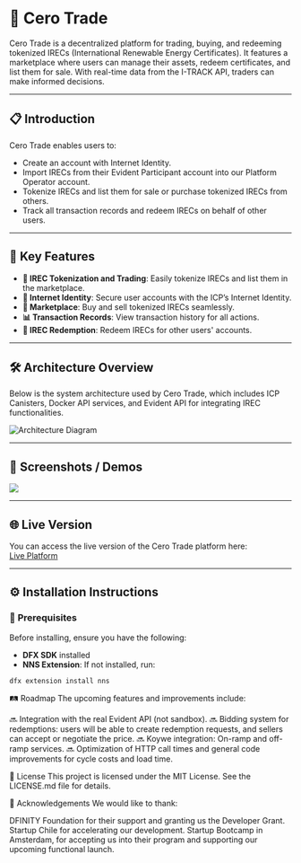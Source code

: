 # 🚀 **Cero Trade**  
Cero Trade is a decentralized platform for trading, buying, and redeeming tokenized IRECs (International Renewable Energy Certificates). It features a marketplace where users can manage their assets, redeem certificates, and list them for sale. With real-time data from the I-TRACK API, traders can make informed decisions.

---

## 📋 **Introduction**  
Cero Trade enables users to:
- Create an account with Internet Identity.
- Import IRECs from their Evident Participant account into our Platform Operator account.
- Tokenize IRECs and list them for sale or purchase tokenized IRECs from others.
- Track all transaction records and redeem IRECs on behalf of other users.

---

## 🌟 **Key Features**  
- **🔄 IREC Tokenization and Trading**: Easily tokenize IRECs and list them in the marketplace.
- **🔐 Internet Identity**: Secure user accounts with the ICP’s Internet Identity.
- **🛒 Marketplace**: Buy and sell tokenized IRECs seamlessly.
- **📊 Transaction Records**: View transaction history for all actions.
- **🔖 IREC Redemption**: Redeem IRECs for other users' accounts.

---

## 🛠️ **Architecture Overview**  
Below is the system architecture used by Cero Trade, which includes ICP Canisters, Docker API services, and Evident API for integrating IREC functionalities.

![Architecture Diagram](https://github.com/Cero-Trade/CeroTrade-IREC-LATAM/readme_assets/nueva_arqui.png)

---

## 📸 **Screenshots / Demos**  

![](https://github.com/Cero-Trade/CeroTrade-IREC-LATAM/readme_assets/demo_gif.gif)

---

## 🌐 **Live Version**  
You can access the live version of the Cero Trade platform here:  
[Live Platform](https://z2mgf-dqaaa-aaaak-qihbq-cai.icp0.io/auth/login?canisterId=z2mgf-dqaaa-aaaak-qihbq-cai)

---

## ⚙️ **Installation Instructions**

### 🔧 **Prerequisites**  
Before installing, ensure you have the following:
- **DFX SDK** installed
- **NNS Extension**: If not installed, run:
```
dfx extension install nns
```

🛤️ Roadmap
The upcoming features and improvements include:

🔜 Integration with the real Evident API (not sandbox).
🔜 Bidding system for redemptions: users will be able to create redemption requests, and sellers can accept or negotiate the price.
🔜 Koywe integration: On-ramp and off-ramp services.
🔜 Optimization of HTTP call times and general code improvements for cycle costs and load time.

📄 License
This project is licensed under the MIT License. See the LICENSE.md file for details.

🙏 Acknowledgements
We would like to thank:

DFINITY Foundation for their support and granting us the Developer Grant.
Startup Chile for accelerating our development.
Startup Bootcamp in Amsterdam, for accepting us into their program and supporting our upcoming functional launch.
